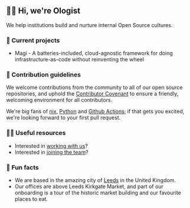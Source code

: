 ## 🙋‍♀️ Hi, we're Ologist

We help institutions build and nurture internal Open Source cultures. 

### 🚀 Current projects

- <img style="float: right;" src="https://magi.sh/_next/image?url=%2F_next%2Fstatic%2Fmedia%2Fmagi-logo.f821dff3.png&w=256&q=75" width="16"> Magi - A batteries-included, cloud-agnostic framework for doing infrastructure-as-code without reinventing the wheel

### 🌈 Contribution guidelines

We welcome contributions from the community to all of our open source repositories, and uphold the [Contributor Covenant](https://github.com/ologistio/.github/blob/main/CODE_OF_CONDUCT.md) to ensure a friendly, welcoming environment for all contributors.

We're big fans of [nix](https://nixos.org/), [Python](https://www.python.org/) and [Github Actions](https://github.com/features/actions); if that gets you excited, we're looking forward to your first pull request.

### 👩‍💻 Useful resources

- Interested in [working with us](https://ologist.io/work-with-us)?
- Interested in [joining the team](https://ologist.io/talent)?

### 🍿 Fun facts

- We are based in the amazing city of [Leeds](https://en.wikipedia.org/wiki/Leeds) in the United Kingdom.
- Our offices are above Leeds Kirkgate Market, and part of our onboarding is a tour of the historic market building and our favourite places to eat.
